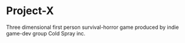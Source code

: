 # Project-X
Three dimensional first person survival-horror game produced by indie game-dev group Cold Spray inc. 
